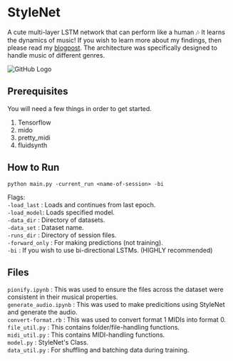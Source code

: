 # StyleNet
A cute multi-layer LSTM network that can perform like a human 🎶 It learns the dynamics of music! If you wish to learn more about my findings, then please read my [blogpost](http://imanmalik.com/cs/2017/06/05/neural-style.html). The architecture was specifically designed to handle music of different genres.

![GitHub Logo](http://imanmalik.com/assets/img/stylenet.png)



## Prerequisites
You will need a few things in order to get started. 

1. Tensorflow
2. mido
3. pretty_midi
4. fluidsynth

## How to Run
``` python main.py -current_run <name-of-session> -bi ```

Flags:  
`-load_last` : Loads and continues from last epoch.  
`-load_model`: Loads specified model.  
`-data_dir` : Directory of datasets.  
`-data_set` : Dataset name.  
`-runs_dir` : Directory of session files.  
`-forward_only` : For making predictions (not training).  
`-bi` : If you wish to use bi-directional LSTMs. (HIGHLY recommended)

## Files
`pionify.ipynb` : This was used to ensure the files across the dataset were consistent in their musical properties.  
`generate_audio.ipynb` : This was used to make predicitions using StyleNet and generate the audio.  
`convert-format.rb` : This was used to convert format 1 MIDIs into format 0.  
`file_util.py` : This contains folder/file-handling functions.  
`midi_util.py` : This contains MIDI-handling functions.  
`model.py` : StyleNet's Class.  
`data_util.py` : For shuffling and batching data during training.  

